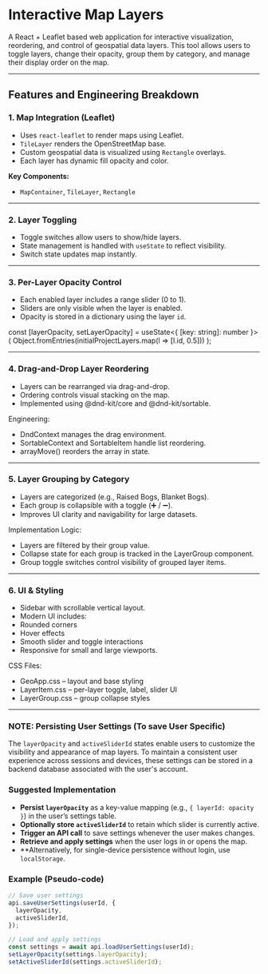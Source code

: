 # Interactive Map Layers

A React + Leaflet based web application for interactive visualization, reordering, and control of geospatial data layers. This tool allows users to toggle layers, change their opacity, group them by category, and manage their display order on the map.

---

## Features and Engineering Breakdown

### 1. Map Integration (Leaflet)

- Uses `react-leaflet` to render maps using Leaflet.
- `TileLayer` renders the OpenStreetMap base.
- Custom geospatial data is visualized using `Rectangle` overlays.
- Each layer has dynamic fill opacity and color.

**Key Components:**
- `MapContainer`, `TileLayer`, `Rectangle`

---

### 2. Layer Toggling

- Toggle switches allow users to show/hide layers.
- State management is handled with `useState` to reflect visibility.
- Switch state updates map instantly.

---

### 3. Per-Layer Opacity Control

- Each enabled layer includes a range slider (0 to 1).
- Sliders are only visible when the layer is enabled.
- Opacity is stored in a dictionary using the layer `id`.

const [layerOpacity, setLayerOpacity] = useState<{ [key: string]: number }>(
  Object.fromEntries(initialProjectLayers.map(l => [l.id, 0.5]))
);

---

### 4. Drag-and-Drop Layer Reordering

- Layers can be rearranged via drag-and-drop.
- Ordering controls visual stacking on the map.
- Implemented using @dnd-kit/core and @dnd-kit/sortable.

Engineering:
- DndContext manages the drag environment.
- SortableContext and SortableItem handle list reordering.
- arrayMove() reorders the array in state.

---

### 5. Layer Grouping by Category

- Layers are categorized (e.g., Raised Bogs, Blanket Bogs).
- Each group is collapsible with a toggle (➕ / ➖).
- Improves UI clarity and navigability for large datasets.

Implementation Logic:
- Layers are filtered by their group value.
- Collapse state for each group is tracked in the LayerGroup component.
- Group toggle switches control visibility of grouped layer items.

---

### 6. UI & Styling
- Sidebar with scrollable vertical layout.
- Modern UI includes:
- Rounded corners
- Hover effects
- Smooth slider and toggle interactions
- Responsive for small and large viewports.

CSS Files:
- GeoApp.css – layout and base styling
- LayerItem.css – per-layer toggle, label, slider UI
- LayerGroup.css – group collapse styles

---

 ### NOTE: Persisting User Settings (To save User Specific)

The `layerOpacity` and `activeSliderId` states enable users to customize the visibility and appearance of map layers. To maintain a consistent user experience across sessions and devices, these settings can be stored in a backend database associated with the user's account.

### Suggested Implementation

- **Persist `layerOpacity`** as a key-value mapping (e.g., `{ layerId: opacity }`) in the user’s settings table.
- **Optionally store `activeSliderId`** to retain which slider is currently active.
- **Trigger an API call** to save settings whenever the user makes changes.
- **Retrieve and apply settings** when the user logs in or opens the map.
- **Alternatively, for single-device persistence without login, use `localStorage`.

### Example (Pseudo-code)

```ts
// Save user settings
api.saveUserSettings(userId, {
  layerOpacity,
  activeSliderId,
});

// Load and apply settings
const settings = await api.loadUserSettings(userId);
setLayerOpacity(settings.layerOpacity);
setActiveSliderId(settings.activeSliderId);


